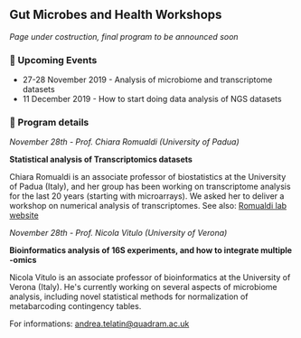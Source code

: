 ## Gut Microbes and Health Workshops

_Page under costruction, final program to be announced soon_


### :calendar: Upcoming Events
 * 27-28 November 2019 - Analysis of microbiome and transcriptome datasets
 * 11 December 2019 - How to start doing data analysis of NGS datasets
 
 
### :page_with_curl: Program details 

 
 _November 28th - Prof. Chiara Romualdi (University of Padua)_
 
 **Statistical analysis of Transcriptomics datasets**
 
 Chiara Romualdi is an associate professor of biostatistics at the University of Padua (Italy), and her group has been working on transcriptome analysis for the last 20 years (starting with microarrays). We asked her to deliver a workshop on numerical analysis of transcriptomes. See also: [Romualdi lab website](http://romualdi.bio.unipd.it/)


 _November 28th - Prof. Nicola Vitulo (University of Verona)_

**Bioinformatics analysis of 16S experiments, and how to integrate multiple -omics**
 
 Nicola Vitulo is an associate professor of bioinformatics at the University of Verona (Italy). He's currently working on several aspects of microbiome analysis, including novel statistical methods for normalization of metabarcoding contingency tables.
 
 For informations: andrea.telatin@quadram.ac.uk
